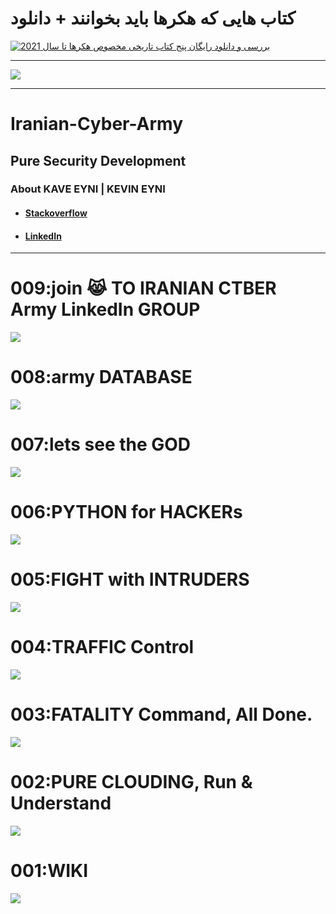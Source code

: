 <p>
<h1>کتاب هایی که هکرها باید بخوانند + دانلود</h1>
<a href='https://github.com/dewebdes/Iranian-Cyber-Army/tree/master/ebook' title='بررسی و دانلود رایگان پنج کتاب تاریخی مخصوص هکرها تا سال 2021'>
<img src='https://github.com/dewebdes/Iranian-Cyber-Army/blob/master/ebook/poster.jpg' title='بررسی و دانلود رایگان پنج کتاب تاریخی مخصوص هکرها تا سال 2021' />
    </a>
</p>
<hr>
<p>
<a title='گیت هاب ارتش سایبری ایران' href='https://github.com/dewebdes/Iranian-Cyber-Army/tree/master/snort/snorty' >
<img src='https://github.com/dewebdes/Iranian-Cyber-Army/blob/master/snort/snorty/1024b.jpg' />
</a>
</p>
<hr>    
<h1>Iranian-Cyber-Army</h1>
<h2>Pure Security Development</h2>
<h3>About KAVE EYNI | KEVIN EYNI</h3>
<ul>
<li><h4><a href="https://stackoverflow.com/users/11239018/kaveh-eyni">Stackoverflow</a></h4></li>
<li><h4><a href="https://www.linkedin.com/posts/kaveh-eyni-08060b59_iran-hackers-soldiers-activity-6630478965909925888-7K4u">LinkedIn</a></h4></li>
</ul>
<hr />

<h1>009:join 😹 TO IRANIAN CTBER Army LinkedIn GROUP</h1>
<a href="https://www.linkedin.com/groups/13826854/">
<img src="https://github.com/dewebdes/Iranian-Cyber-Army/blob/master/hardpass.jpg" />
</a>

<h1>008:army DATABASE</h1>
<a href="https://github.com/dewebdes/Iranian-Cyber-Army/blob/master/scapy/bigdata">
<img src="https://github.com/dewebdes/Iranian-Cyber-Army/blob/master/scapy/bigdata/mysql002.jpg" />
</a>

<h1>007:lets see the GOD</h1>
<a href="https://github.com/dewebdes/Iranian-Cyber-Army/blob/master/c">
<img src="https://github.com/dewebdes/Iranian-Cyber-Army/blob/master/c/tcb/MOON.jpeg" />
</a>

<h1>006:PYTHON for HACKERs</h1>
<a href="https://github.com/dewebdes/Iranian-Cyber-Army/blob/master/python">
<img src="https://github.com/dewebdes/Iranian-Cyber-Army/blob/master/python/py.jpeg" />
</a>

<h1>005:FIGHT with INTRUDERS</h1>
<a href="https://github.com/dewebdes/Iranian-Cyber-Army/tree/master/ghost/fishing">
<img src="https://github.com/dewebdes/Iranian-Cyber-Army/blob/master/ghost/fishing/bg-img-01.jpg" />
</a>
<h1>004:TRAFFIC Control</h1>
<a href="https://github.com/dewebdes/Iranian-Cyber-Army/blob/master/scapy/full/"><img src="https://github.com/dewebdes/Iranian-Cyber-Army/blob/master/scapy/full/scapy.jpeg" /></a>
<h1>003:FATALITY Command, All Done.</h1>
    <a href="https://github.com/dewebdes/Iranian-Cyber-Army/tree/master/echo"><img src="https://github.com/dewebdes/Iranian-Cyber-Army/blob/master/echo/echo.jpeg"></a>
<h1>002:PURE CLOUDING, Run & Understand</h1>
<img src="https://github.com/dewebdes/Iranian-Cyber-Army/blob/master/clouding.jpeg" />
<h1>001:WIKI</h1>
<img src="https://github.com/dewebdes/Iranian-Cyber-Army/blob/master/step001.jpeg" />

